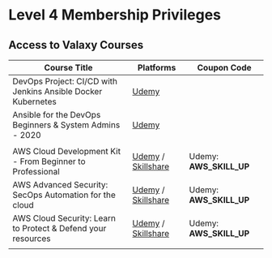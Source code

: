 # Level 4 Membership Privileges

## Access to Valaxy Courses



| Course Title | Platforms | Coupon Code |
|-|-|-|
|DevOps Project: CI/CD with Jenkins Ansible Docker Kubernetes| [Udemy](https://www.udemy.com/course/valaxy-devops/?referralCode=8147A5CF4C8C7D9E253F) | |
|Ansible for the DevOps Beginners & System Admins - 2020| [Udemy](https://www.udemy.com/course/valaxy-ansible/?referralCode=9F36DC2010AEB6D64263) | |
| | | |
| AWS Cloud Development Kit - From Beginner to Professional |[Udemy](https://www.udemy.com/course/aws-cloud-development-kit-from-beginner-to-professional/?referralCode=E15D7FB64E417C547579) / [Skillshare](https://www.skillshare.com/r/profile/Kumar/407603333)| Udemy: **AWS_SKILL_UP** |
|AWS Advanced Security: SecOps Automation for the cloud|[Udemy](https://www.udemy.com/course/aws-cloud-security-proactive-way/?referralCode=71DC542AD4481309A441) / [Skillshare](https://www.skillshare.com/r/profile/Kumar/407603333) | Udemy: **AWS_SKILL_UP** |
| AWS Cloud Security: Learn to Protect & Defend your resources | [Udemy](https://www.udemy.com/course/aws-cloud-security/?referralCode=B7F1B6C78B45ADAF77A9) / [Skillshare](https://www.skillshare.com/r/profile/Kumar/407603333) | Udemy: **AWS_SKILL_UP** |
| | |  |




